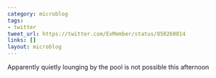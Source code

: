 ```yaml
---
category: microblog
tags:
- twitter
tweet_url: https://twitter.com/ExMember/status/850260814
links: []
layout: microblog
---
```

Apparently quietly lounging by  the pool is not possible this afternoon
